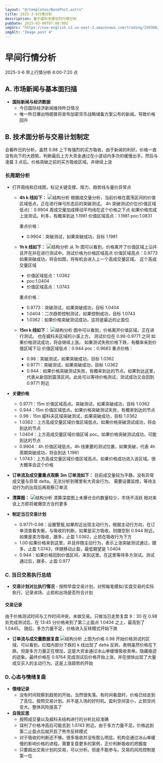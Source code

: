 ```yaml
---
layout: "@/templates/BasePost.astro"
title: 2025-3-6行情分析
description: 基于威科夫理论的行情分析
pubDate: 2025-03-06T07:00:00Z
imgSrc: "https://nuo-english.s3.us-east-2.amazonaws.com/trading/250306/tradingview15m.jpg"
imgAlt: "Image post 4"
---
```


# 早间行情分析

2025-3-6 早上行情分析 6:00-7:20 点

## A. 市场新闻与基本面扫描

- **国际新闻与经济数据**
  - 今日国际经济新闻维持昨日情况
  - 唯一昨日爆出特朗普将宣布加密货币战略储备方案公布的新闻。导致价格回升

## B. 技术面分析与交易计划制定

会看昨日的分析，虽然 0.98 上下有强烈的买方吸收，由于新闻的利好。价格一直没有向下的大趋势。判断最后上方大资金通过在小波动内多次的缓慢出手。然后与凌晨 3 点后。价格突破之前的买方吸收区域。并继续上涨

### 长周期分析

- 打开周线和日线图，标记关键支撑、阻力、趋势线与量价异常点

  - **4h k 线如下：**
    ![结构分析](https://nuo-english.s3.us-east-2.amazonaws.com/trading/250306/tradingview4h.jpg)
    根据成交量分析，当前价格在震荡区间的价值区域低点，正在进行弹弓形态后的突破测试。
    4h 突破测试价位(价值区域低点)：0.9904
    周成交量加成移动平均线在这个价格之下点
    如果价格完成上涨测试。利多，有概率到达 1.1981
    价值区域高点：1.1981
    poc:1.0831

    重点价格：

    - 0.9904：突破测试，如果突破成功，目标 1.1981

  - **1h k 线如下：**
    ![结构分析](https://nuo-english.s3.us-east-2.amazonaws.com/trading/250306/tradingview1h.jpg)
    从 1h 图可以看到，价格离开了价值区域上沿并且开在并在进行测试中。测试价格为价格区域高点
    价值区域高点：0.9773
    如果突破成功，将会如图，将有机会进入上一个高成交量区域。
    这个高成交量区域

    - 价值区域低点：1.0362
    - poc:1.0404
    - 价值区域高点：1.0743

    重点价格：

    - 0.9773：突破测试，如果突破成功，目标 1.0404
    - 1.0404：二次趋势控制测试，如果控制成功，目标 1.0743
    - 1.0362：如果价格突破测试成功，这将是最近的止盈位

  - **15m k 线如下：**
    ![结构分析](https://nuo-english.s3.us-east-2.amazonaws.com/trading/250306/tradingview15m.jpg)
    图中可以看到，价格离开价值区域，正在进行测试。
    也在威科夫区域的小溪上方。
    测试价位在 0.98-0.9771 之间
    如果价格测试成功，将会继续上涨。
    如果测试失败价格下跌，有概率来到价值区域下沿
    价值区域低点：0.944
    poc：0.9683
    重点价格：
    - 0.98：突破测试，如果突破成功，目标 1.0362
    - 0.9771：突破测试，如果突破成功，目标 1.0362
    - 0.944：如果价格突破测试失败，有概率到达的节点。如果到达这里，代表从新回到震荡区间。此处可以等待价格测试，测试成功又会回到 0.9771 附近

- **关键价格**

  - 0.9771：15m 价值区域高点。突破测试，如果突破成功，目标 1.0362
  - 0.944：15m 价值区域低点。如果价格突破测试失败，有概率到达的节点
  - 0.98：15m 威科夫区域突破测试，如果突破成功，目标 1.0362
  - 1.0362：上方高成交量区域价值区域低点。如果价格突破测试成功，将会到达的节点
  - 1.0404：上方高成交量区域价值区域 poc。如果价格突破测试成功，可能到达的节点
  - 0.9904：4h 价值区域低点。4h 线重要的测试位置，如果突破，代表 4h 周期突破成功，将会到达 1.1981
  - 1.0743：上方高成交量区域价值区域高点。如果价格成功进入该区域。很大概率会这个价格

- **订单流及成交量重点观察**
  **3m 订单流如下：**
  目前成交量较为平静。没有异常成交量与异常 delta。无法分析到哪里有大资金行为。
  需要设置监控，等待主动行为的出现后再观察订单流

- **清算图：**
  ![结构分析](https://nuo-english.s3.us-east-2.amazonaws.com/trading/250306/hyblock.jpg)
  清算深度图上未爆仓合约数量较少，市场不活跃
  相对来说上方即将被爆空方合约更多

- **制定当日交易计划**

  - 0.9771-0.98：设置警报,如果附近出现主动行为，根据主动行方向，在订单流查看失衡，与吸收的判断。如果是买方吸收，则跟空到 0.944 附近。如果是卖方吸收，跟多，止盈 1.0362，止损在吸收行为下方
  - 1.00:如果价格来到这里，并且伴随主动行为，表示上涨突破测试通过，跟多，止盈 1.0743，伴随移动止盈，最低期望是 1.0404
  - 0.944：如果价格回到价值区间，来到这里。在这里等待多方测试。测试通过后，跟多，止盈 0.977

### C. 当日交易执行总结

- **交易计划对比执行情况** - 按照早盘交易计划，对照每笔模拟/实盘交易的实际执行，记录进场、止损和出场是否符合计划

#### 交易记录

由于价格测试时间与工作时间冲突，未做交易。只做当日走势复盘
9：30 在 0.98 处完成测试后，在 13:45 分价格来到了第二止盈点 1.0404 之上，最高到了 1.0445。
随后，多方力量不足，价格进入反转模式开始下跌

- **订单流与成交量数据复盘**
  ![结构分析](https://nuo-english.s3.us-east-2.amazonaws.com/trading/250306/tradinglite3m-night.jpg)
  上图为价格 0.98 开始价格测试的区域，可以看到，红框内部分下跌的 k 线出现了 delta 反转。表明虽然价格在下跌。但是多方力量正在增加，这是大资金通过冰山单缓慢吸收卖单。隐藏痕迹的迹象。最终价格在 0.9764 完成测试后价格开始上涨，并在很快出现了大量成交买入的主动行为。这是上涨趋势的开始

### D. 心态与情绪复盘

- **情绪记录**
  - 没有时间观察到趋势的开始，当然很失落。有时间看盘时，价格已经走到了高位。按照交易计划。并不是入场的好时机。盈利空间变小，止损空间变大。整体风险提高了
- **自我反思**
  - 按照成交量以及威科夫结构进行的分析比较准确
  - 误判了价格冲高后可能去到 1.0743 附近。由于多方力量不足。价格达到第二止盈点后就开启了熊市反转模式
  - 对于吸收的判断还不够。很多吸收并没有那么明显。机构会通过冰山单缓慢的影响价格的进程。需要复盘更多的案例，正价判断吸收的把握度
  - 只要超出交易计划的交易，可以分析。但是不能参与。交易的风险控制是第一位
